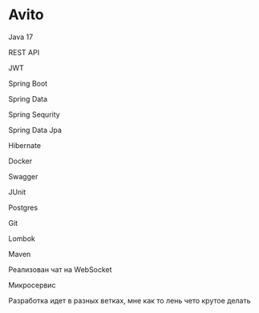 # Avito

Java 17

REST API

JWT

Spring Boot

Spring Data

Spring Sequrity

Spring Data Jpa

Hibernate

Docker

Swagger

JUnit

Postgres

Git

Lombok

Maven

Реализован чат на WebSocket

Микросервис

Разработка идет в разных ветках, мне как то лень чето крутое делать
